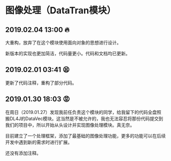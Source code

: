 # 图像处理（DataTran模块）
## 2019.02.04 13:00 :fire:
大重构，放弃了在这个模块使用面向对象的思想进行设计。

新版本的实现也更加简洁，代码量更小。代码和文档均已更新。
## 2019.02.01 03:41 😫

更新了代码注释，重构了部分代码。

## 2019.01.30 18:03 :rage:

在周日（2019.01.27）发现我前任负责这个模块的同学，给我留下的代码全盘照搬DL4J的DataVec模块。这当然是不被允许的，我也无法容忍将那份代码提交到我们的项目中，所以开始从头设计并实现图像处理模块。真无奈。

目前建立了一个处理框架，添加了最基础的图像处理功能，更多的功能可以在后续开发中遇到新的需求时进行扩展。

还没有添加注释。